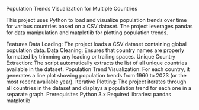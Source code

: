 Population Trends Visualization for Multiple Countries


This project uses Python to load and visualize population trends over time for various countries based on a CSV dataset. The project leverages pandas for data manipulation and matplotlib for plotting population trends.

Features
Data Loading: The project loads a CSV dataset containing global population data.
Data Cleaning: Ensures that country names are properly formatted by trimming any leading or trailing spaces.
Unique Country Extraction: The script automatically extracts the list of all unique countries available in the dataset.
Population Trend Visualization: For each country, it generates a line plot showing population trends from 1960 to 2023 (or the most recent available year).
Iterative Plotting: The project iterates through all countries in the dataset and displays a population trend for each one in a separate graph.
Prerequisites
Python 3.x
Required libraries:
pandas
matplotlib

